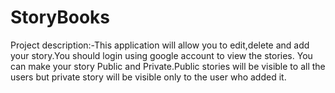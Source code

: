 # StoryBooks

Project description:-This application will allow you to edit,delete and add your story.You should login using google account to view the stories.
You can make your story Public and Private.Public stories will be visible to all the users but private story will be visible only to the user who added it.

